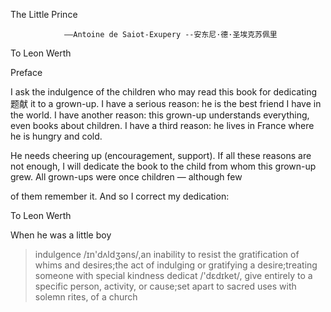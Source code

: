 The Little Prince

              	——Antoine de Saiot-Exupery --安东尼·德·圣埃克苏佩里    

To Leon Werth

Preface

I ask the indulgence of the children who may read this book for dedicating 题献 it to a grown-up. I have a serious reason: he is the best friend I have in the world. I have another reason: this grown-up understands everything, even books about children. I have a third reason: he lives in France where he is hungry and cold.

He needs cheering up (encouragement, support). If all these reasons are not enough, I will dedicate the book to the child from whom this grown-up grew. All grown-ups were once children — although few

of them remember it. And so I correct my dedication:

To Leon Werth

When he was a little boy

> indulgence /ɪn'dʌldʒəns/,an inability to resist the gratification of whims and desires;the act of indulging or gratifying a desire;treating someone with special kindness
dedicat /'dɛdɪket/, give entirely to a specific person, activity, or cause;set apart to sacred uses with solemn rites, of a church
